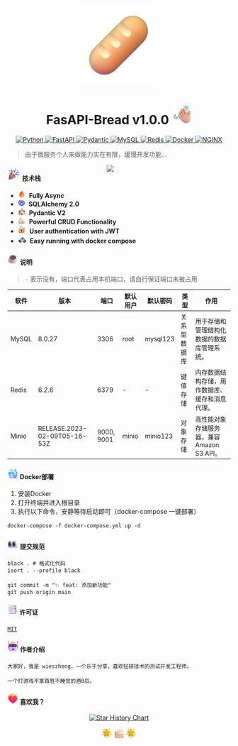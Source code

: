 <div align="center" >
  <img src="docs/assets/images/Baguette Bread.png" width="180">
  <h1>
    FasAPI-Bread v1.0.0 <img src="docs/assets/images/Waving Hand Medium-Light Skin Tone.png" width="45px">
  </h1>
</div>


<p align="center" >
  <a href="">
      <img src="https://img.shields.io/badge/Python-3776AB?style=for-the-badge&logo=python&logoColor=white" alt="Python" height="25">
  </a>
  <a href="https://fastapi.tiangolo.com">
      <img src="https://img.shields.io/badge/FastAPI-005571?style=for-the-badge&logo=fastapi" alt="FastAPI" height="25">
  </a>
  <a href="https://docs.pydantic.dev/2.4/">
      <img src="https://img.shields.io/badge/Pydantic-E92063?logo=pydantic&logoColor=fff&style=for-the-badge" alt="Pydantic" height="25">
  </a>
  <a href="https://www.mysql.org">
      <img src="https://img.shields.io/badge/MySQL-316192?style=for-the-badge&logo=mysql&logoColor=white" alt="MySQL" height="25">
  </a>
  <a href="https://redis.io">
      <img src="https://img.shields.io/badge/Redis-DC382D?logo=redis&logoColor=fff&style=for-the-badge" alt="Redis" height="25">
  </a>
  <a href="https://docs.docker.com/compose/">
      <img src="https://img.shields.io/badge/Docker-2496ED?logo=docker&logoColor=fff&style=for-the-badge" alt="Docker" height="25">
  </a>
  <a href="https://nginx.org/en/">
      <img src="https://img.shields.io/badge/NGINX-009639?logo=nginx&logoColor=fff&style=for-the-badge" alt=NGINX height="25">
  </a>
</p>


> 由于微服务个人来做能力实在有限，缓慢开发功能...

<img align='right' src="https://media.giphy.com/media/qgQUggAC3Pfv687qPC/giphy.gif" width="280">

#### <img src="docs/assets/images/Party Popper.png" width="30"> 技术栈

- <img src="docs/assets/images/Fire.png" width="17">&nbsp;&nbsp;**Fully Async**
- <img src="docs/assets/images/Cyclone.png" width="16">&nbsp;&nbsp;**SQLAlchemy 2.0**
- <img src="docs/assets/images/School.png" width="17">&nbsp;&nbsp;**Pydantic V2**
- <img src="docs/assets/images/Flexed Biceps Light Skin Tone.png" width="17">&nbsp;&nbsp;**Powerful CRUD Functionality**
- <img src="docs/assets/images/Locked with Key.png" width="18">&nbsp;&nbsp;**User authentication with JWT**
- <img src="docs/assets/images/Police Car.png" width="19">&nbsp;&nbsp;**Easy running with docker compose**

#### <img src="docs/assets/images/Hot Beverage.png" width="25"> 说明

> `-` 表示没有，端口代表占用本机端口，请自行保证端口未被占用

| 软件    | 版本                           | 端口         | 默认用户  | 默认密码     | 类型     | 作用                           |
|-------|------------------------------|------------|-------|----------|--------|------------------------------|
| MySQL | 8.0.27                       | 3306       | root  | mysql123 | 关系型数据库 | 用于存储和管理结构化数据的数据库管理系统。        |
| Redis | 6.2.6                        | 6379       | -     | -        | 键值存储   | 内存数据结构存储，用作数据库、缓存和消息代理。      |
| Minio | RELEASE.2023-02-09T05-16-53Z | 9000, 9001 | minio | minio123 | 对象存储   | 高性能对象存储服务器，兼容 Amazon S3 API。 |

#### <img src="docs/assets/images/Spouting Whale.png" width="25"> Docker部署

1. 安装Docker
2. 打开终端并进入根目录
3. 执行以下命令，安静等待启动即可（docker-compose 一键部署）

```shell
docker-compose -f docker-compose.yml up -d
```

#### <img src="docs/assets/images/Eyes.png" width="25"> 提交规范

```shell
black . # 格式化代码
isort . --profile black 

git commit -m "✨ feat: 添加新功能"
git push origin main
```

#### <img src="docs/assets/images/Bookmark Tabs.png" width="24"> 许可证

[`MIT`](LICENSE)

#### <img src="docs/assets/images/Robot.png" width="25"> 作者介绍

    大家好，我是 wieszheng，一个乐于分享，喜欢钻研技术的测试开发工程师。

    一个打游戏不拿首胜不睡觉的酒0后。

#### <img src="docs/assets/images/Heart on Fire.png" width="25"> 喜欢我？

<p align="center">
<a href="https://star-history.com/#wieszheng/bread">
  <picture>
    <source media="(prefers-color-scheme: dark)" srcset="https://api.star-history.com/svg?repos=wieszheng/bread&type=Date&title=50&theme=dark" />
    <source media="(prefers-color-scheme: light)" srcset="https://api.star-history.com/svg?repos=wieszheng/bread&type=Date&title=50" />
    <img alt="Star History Chart" src="https://api.star-history.com/svg?repos=wieszheng/bread&type=Date" />
  </picture>
</a>
</p>

<div align="center">
  <img src="docs/assets/images/Glowing Star.png" width="25"> 
  <img src="docs/assets/images/Birthday Cake.png" width="23"> 
  <img src="docs/assets/images/Glowing Star.png" width="25">
</div>